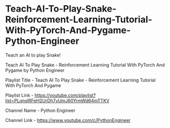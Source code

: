 # Teach-AI-To-Play-Snake-Reinforcement-Learning-Tutorial-With-PyTorch-And-Pygame-Python-Engineer

Teach an AI to play Snake!

Teach AI To Play Snake - Reinforcement Learning Tutorial With PyTorch And Pygame by Python Engineer

Playlist Title - Teach AI To Play Snake - Reinforcement Learning Tutorial With PyTorch And Pygame

Playlist Link - <https://youtube.com/playlist?list=PLqnslRFeH2UrDh7vUmJ60YrmWd64mTTKV>

Channel Name - Python Engineer

Channel Link - <https://www.youtube.com/c/PythonEngineer>
